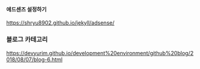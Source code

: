 #### 에드센즈 설정하기  
https://shryu8902.github.io/jekyll/adsense/

### 블로그 카테고리 
https://devyurim.github.io/development%20environment/github%20blog/2018/08/07/blog-6.html
